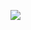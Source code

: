 ![](https://media-exp1.licdn.com/dms/image/C5616AQEBgpiyzUHhbQ/profile-displaybackgroundimage-shrink_350_1400/0/1517488192477?e=1620864000&v=beta&t=3wwT5IqZJvmPi9y0BBeq6HAoorDYDK2X2PWHZ0Ul8f4)



<!--
**anand-singh/anand-singh** is a ✨ _special_ ✨ repository because its `README.md` (this file) appears on your GitHub profile.

Here are some ideas to get you started:

- 🔭 I’m currently working on ...
- 🌱 I’m currently learning ...
- 👯 I’m looking to collaborate on ...
- 🤔 I’m looking for help with ...
- 💬 Ask me about ...
- 📫 How to reach me: ...
- 😄 Pronouns: ...
- ⚡ Fun fact: ...
-->



